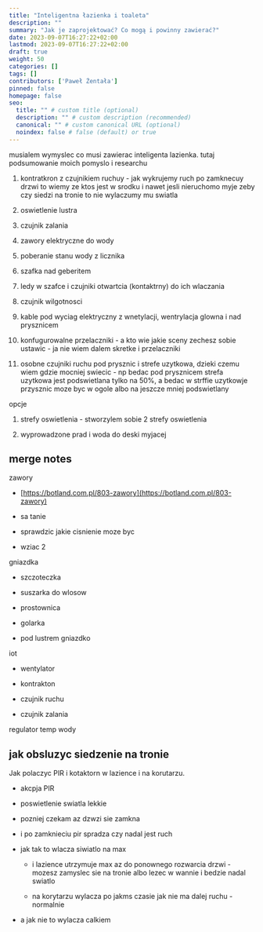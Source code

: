 ```yaml
---
title: "Inteligentna łazienka i toaleta"
description: ""
summary: "Jak je zaprojektować? Co mogą i powinny zawierać?"
date: 2023-09-07T16:27:22+02:00
lastmod: 2023-09-07T16:27:22+02:00
draft: true
weight: 50
categories: []
tags: []
contributors: ['Paweł Żentała']
pinned: false
homepage: false
seo:
  title: "" # custom title (optional)
  description: "" # custom description (recommended)
  canonical: "" # custom canonical URL (optional)
  noindex: false # false (default) or true
---
```


musialem wymyslec co musi zawierac inteligenta lazienka. tutaj podsumowanie moich pomyslo i researchu

1) kontratkron z czujnikiem ruchuy - jak wykrujemy ruch po zamknecuy drzwi to wiemy ze ktos jest w srodku i nawet jesli nieruchomo myje zeby czy siedzi na tronie to nie wylaczumy mu swiatla

2) oswietlenie lustra

3) czujnik zalania

4) zawory elektryczne do wody

5) poberanie stanu wody z licznika

5) szafka nad geberitem

6) ledy w szafce i czujniki otwartcia (kontaktrny) do ich wlaczania

7) czujnik wilgotnosci

8) kable pod wyciag elektryczny z wnetylacji, wentrylacja glowna i nad prysznicem

9) konfugurowalne przelaczniki - a kto wie jakie sceny zechesz sobie ustawic - ja nie wiem dalem skretke i przelaczniki

10) osobne czujniki ruchu pod prysznic i strefe uzytkowa, dzieki czemu wiem gdzie mocniej swiecic - np bedac pod prysznicem strefa uzytkowa jest podswietlana tylko na 50%, a bedac w strffie uzytkowje przysznic moze byc w ogole albo na jeszcze mniej podswietlany

opcje
1) strefy oswietlenia - stworzylem sobie 2 strefy oswietlenia

2) wyprowadzone prad i woda do deski myjacej


## merge notes

zawory

-   [https://botland.com.pl/803-zawory](https://botland.com.pl/803-zawory)

-   sa tanie

-   sprawdzic jakie cisnienie moze byc

-   wziac 2




gniazdka

-   szczoteczka

-   suszarka do wlosow

-   prostownica

-   golarka

-   pod lustrem gniazdko




iot

-   wentylator

-   kontrakton

-   czujnik ruchu

-   czujnik zalania




regulator temp wody

## jak obsluzyc siedzenie na tronie

Jak polaczyc PIR i kotaktorn w lazience i na korutarzu.

-   akcpja PIR

-   poswietlenie swiatla lekkie

-   pozniej czekam az dzwzi sie zamkna

-   i po zamknieciu pir spradza czy nadal jest ruch

-   jak tak to wlacza siwiatlo na max

    -   i lazience utrzymuje max az do ponownego rozwarcia drzwi - mozesz zamyslec sie na tronie albo lezec w wannie i bedzie nadal swiatlo

    -   na korytarzu wylacza po jakms czasie jak nie ma dalej ruchu - normalnie

-   a jak nie to wylacza calkiem
